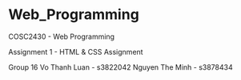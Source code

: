 # Web_Programming
COSC2430 - Web Programming

Assignment 1 - HTML & CSS Assignment

Group 16
Vo Thanh Luan - s3822042
Nguyen The Minh - s3878434

